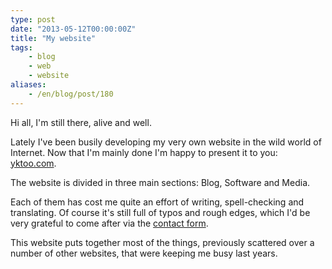 ```yaml
---
type: post
date: "2013-05-12T00:00:00Z"
title: "My website"
tags:
    - blog
    - web
    - website
aliases:
    - /en/blog/post/180
---
```


Hi all, I'm still there, alive and well.

Lately I've been busily developing my very own website in the wild world of Internet. Now that I'm mainly done I'm happy to present it to you: [yktoo.com](/).

The website is divided in three main sections: Blog, Software and Media.

Each of them has cost me quite an effort of writing, spell-checking and translating. Of course it's still full of typos and rough edges, which I'd be very grateful to come after via the [contact form](/about/contact).

This website puts together most of the things, previously scattered over a number of other websites, that were keeping me busy last years.
